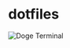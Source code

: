 # dotfiles
![Doge Terminal](https://camo.githubusercontent.com/aec4c3fc2d674f2a4e90ed9e1413d95f204d7445/687474703a2f2f692e696d6775722e636f6d2f48784839716b612e706e67)
